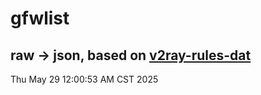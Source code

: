 # gfwlist
## raw -> json, based on [v2ray-rules-dat](https://github.com/Loyalsoldier/v2ray-rules-dat)
Thu May 29 12:00:53 AM CST 2025

